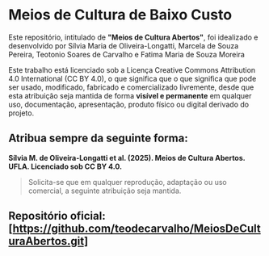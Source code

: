 # **Meios de Cultura de Baixo Custo** 

Este repositório, intitulado de **"Meios de Cultura Abertos"**, foi idealizado e desenvolvido por Sílvia Maria de Oliveira-Longatti, Marcela de Souza Pereira, Teotonio Soares de Carvalho e Fatima Maria de Souza Moreira

Este trabalho está licenciado sob a Licença Creative Commons Attribution 4.0 International (CC BY 4.0), o que significa que  o que significa que pode ser usado, modificado, fabricado e comercializado livremente, desde que esta atribuição seja mantida de forma **visível e permanente** em qualquer uso, documentação, apresentação, produto físico ou digital derivado do projeto.


## Atribua sempre da seguinte forma: 
**Sílvia M. de Oliveira-Longatti et al. (2025). Meios de Cultura Abertos. UFLA. Licenciado sob CC BY 4.0.**
> Solicita-se que em qualquer reprodução, adaptação ou uso comercial, a seguinte atribuição seja mantida.

## Repositório oficial: [https://github.com/teodecarvalho/MeiosDeCulturaAbertos.git]




